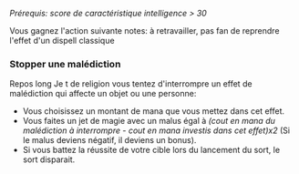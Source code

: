 *Prérequis: score de caractéristique intelligence > 30*

Vous gagnez l'action suivante 
notes: à retravailler, pas fan de reprendre l'effet d'un dispell classique

### Stopper une malédiction
Repos long
Je t de religion
vous tentez d'interrompre un effet de malédiction qui affecte un objet ou une personne:
- Vous choisissez un montant de mana que vous mettez dans cet effet.
- Vous faites un jet de magie avec un malus égal à *(cout en mana du malédiction à interrompre* - *cout en mana investis dans cet effet)x2* (Si le malus deviens négatif, il deviens un bonus).
- Si vous battez la réussite de votre cible lors du lancement du sort, le sort disparait.